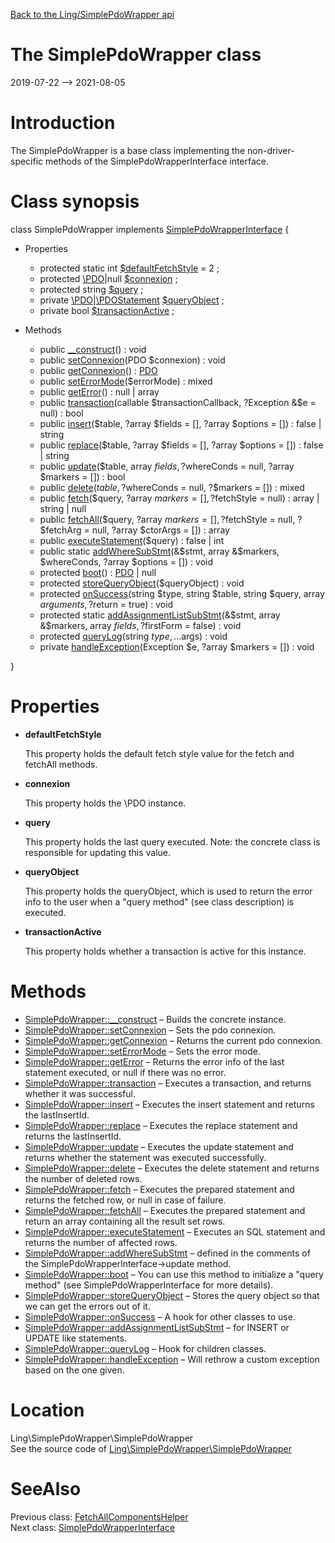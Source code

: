 [Back to the Ling/SimplePdoWrapper api](https://github.com/lingtalfi/SimplePdoWrapper/blob/master/doc/api/Ling/SimplePdoWrapper.md)



The SimplePdoWrapper class
================
2019-07-22 --> 2021-08-05






Introduction
============

The SimplePdoWrapper is a base class implementing the non-driver-specific methods of the SimplePdoWrapperInterface interface.



Class synopsis
==============


class <span class="pl-k">SimplePdoWrapper</span> implements [SimplePdoWrapperInterface](https://github.com/lingtalfi/SimplePdoWrapper/blob/master/doc/api/Ling/SimplePdoWrapper/SimplePdoWrapperInterface.md) {

- Properties
    - protected static int [$defaultFetchStyle](#property-defaultFetchStyle) = 2 ;
    - protected [\PDO](https://www.php.net/manual/en/class.pdo.php)|null [$connexion](#property-connexion) ;
    - protected string [$query](#property-query) ;
    - private [\PDO](https://www.php.net/manual/en/class.pdo.php)|[\PDOStatement](https://www.php.net/manual/en/class.pdostatement.php) [$queryObject](#property-queryObject) ;
    - private bool [$transactionActive](#property-transactionActive) ;

- Methods
    - public [__construct](https://github.com/lingtalfi/SimplePdoWrapper/blob/master/doc/api/Ling/SimplePdoWrapper/SimplePdoWrapper/__construct.md)() : void
    - public [setConnexion](https://github.com/lingtalfi/SimplePdoWrapper/blob/master/doc/api/Ling/SimplePdoWrapper/SimplePdoWrapper/setConnexion.md)(PDO $connexion) : void
    - public [getConnexion](https://github.com/lingtalfi/SimplePdoWrapper/blob/master/doc/api/Ling/SimplePdoWrapper/SimplePdoWrapper/getConnexion.md)() : [PDO](https://www.php.net/manual/en/class.pdo.php)
    - public [setErrorMode](https://github.com/lingtalfi/SimplePdoWrapper/blob/master/doc/api/Ling/SimplePdoWrapper/SimplePdoWrapper/setErrorMode.md)($errorMode) : mixed
    - public [getError](https://github.com/lingtalfi/SimplePdoWrapper/blob/master/doc/api/Ling/SimplePdoWrapper/SimplePdoWrapper/getError.md)() : null | array
    - public [transaction](https://github.com/lingtalfi/SimplePdoWrapper/blob/master/doc/api/Ling/SimplePdoWrapper/SimplePdoWrapper/transaction.md)(callable $transactionCallback, ?Exception &$e = null) : bool
    - public [insert](https://github.com/lingtalfi/SimplePdoWrapper/blob/master/doc/api/Ling/SimplePdoWrapper/SimplePdoWrapper/insert.md)($table, ?array $fields = [], ?array $options = []) : false | string
    - public [replace](https://github.com/lingtalfi/SimplePdoWrapper/blob/master/doc/api/Ling/SimplePdoWrapper/SimplePdoWrapper/replace.md)($table, ?array $fields = [], ?array $options = []) : false | string
    - public [update](https://github.com/lingtalfi/SimplePdoWrapper/blob/master/doc/api/Ling/SimplePdoWrapper/SimplePdoWrapper/update.md)($table, array $fields, ?$whereConds = null, ?array $markers = []) : bool
    - public [delete](https://github.com/lingtalfi/SimplePdoWrapper/blob/master/doc/api/Ling/SimplePdoWrapper/SimplePdoWrapper/delete.md)($table, ?$whereConds = null, ?$markers = []) : mixed
    - public [fetch](https://github.com/lingtalfi/SimplePdoWrapper/blob/master/doc/api/Ling/SimplePdoWrapper/SimplePdoWrapper/fetch.md)($query, ?array $markers = [], ?$fetchStyle = null) : array | string | null
    - public [fetchAll](https://github.com/lingtalfi/SimplePdoWrapper/blob/master/doc/api/Ling/SimplePdoWrapper/SimplePdoWrapper/fetchAll.md)($query, ?array $markers = [], ?$fetchStyle = null, ?$fetchArg = null, ?array $ctorArgs = []) : array
    - public [executeStatement](https://github.com/lingtalfi/SimplePdoWrapper/blob/master/doc/api/Ling/SimplePdoWrapper/SimplePdoWrapper/executeStatement.md)($query) : false | int
    - public static [addWhereSubStmt](https://github.com/lingtalfi/SimplePdoWrapper/blob/master/doc/api/Ling/SimplePdoWrapper/SimplePdoWrapper/addWhereSubStmt.md)(&$stmt, array &$markers, $whereConds, ?array $options = []) : void
    - protected [boot](https://github.com/lingtalfi/SimplePdoWrapper/blob/master/doc/api/Ling/SimplePdoWrapper/SimplePdoWrapper/boot.md)() : [PDO](https://www.php.net/manual/en/class.pdo.php) | null
    - protected [storeQueryObject](https://github.com/lingtalfi/SimplePdoWrapper/blob/master/doc/api/Ling/SimplePdoWrapper/SimplePdoWrapper/storeQueryObject.md)($queryObject) : void
    - protected [onSuccess](https://github.com/lingtalfi/SimplePdoWrapper/blob/master/doc/api/Ling/SimplePdoWrapper/SimplePdoWrapper/onSuccess.md)(string $type, string $table, string $query, array $arguments, ?$return = true) : void
    - protected static [addAssignmentListSubStmt](https://github.com/lingtalfi/SimplePdoWrapper/blob/master/doc/api/Ling/SimplePdoWrapper/SimplePdoWrapper/addAssignmentListSubStmt.md)(&$stmt, array &$markers, array $fields, ?$firstForm = false) : void
    - protected [queryLog](https://github.com/lingtalfi/SimplePdoWrapper/blob/master/doc/api/Ling/SimplePdoWrapper/SimplePdoWrapper/queryLog.md)(string $type, ...$args) : void
    - private [handleException](https://github.com/lingtalfi/SimplePdoWrapper/blob/master/doc/api/Ling/SimplePdoWrapper/SimplePdoWrapper/handleException.md)(Exception $e, ?array $markers = []) : void

}




Properties
=============

- <span id="property-defaultFetchStyle"><b>defaultFetchStyle</b></span>

    This property holds the default fetch style value for the fetch and fetchAll methods.
    
    

- <span id="property-connexion"><b>connexion</b></span>

    This property holds the \PDO instance.
    
    

- <span id="property-query"><b>query</b></span>

    This property holds the last query executed.
    Note: the concrete class is responsible for updating this value.
    
    

- <span id="property-queryObject"><b>queryObject</b></span>

    This property holds the queryObject, which is used to return the error info to the user when
    a "query method" (see class description) is executed.
    
    

- <span id="property-transactionActive"><b>transactionActive</b></span>

    This property holds whether a transaction is active for this instance.
    
    



Methods
==============

- [SimplePdoWrapper::__construct](https://github.com/lingtalfi/SimplePdoWrapper/blob/master/doc/api/Ling/SimplePdoWrapper/SimplePdoWrapper/__construct.md) &ndash; Builds the concrete instance.
- [SimplePdoWrapper::setConnexion](https://github.com/lingtalfi/SimplePdoWrapper/blob/master/doc/api/Ling/SimplePdoWrapper/SimplePdoWrapper/setConnexion.md) &ndash; Sets the pdo connexion.
- [SimplePdoWrapper::getConnexion](https://github.com/lingtalfi/SimplePdoWrapper/blob/master/doc/api/Ling/SimplePdoWrapper/SimplePdoWrapper/getConnexion.md) &ndash; Returns the current pdo connexion.
- [SimplePdoWrapper::setErrorMode](https://github.com/lingtalfi/SimplePdoWrapper/blob/master/doc/api/Ling/SimplePdoWrapper/SimplePdoWrapper/setErrorMode.md) &ndash; Sets the error mode.
- [SimplePdoWrapper::getError](https://github.com/lingtalfi/SimplePdoWrapper/blob/master/doc/api/Ling/SimplePdoWrapper/SimplePdoWrapper/getError.md) &ndash; Returns the error info of the last statement executed, or null if there was no error.
- [SimplePdoWrapper::transaction](https://github.com/lingtalfi/SimplePdoWrapper/blob/master/doc/api/Ling/SimplePdoWrapper/SimplePdoWrapper/transaction.md) &ndash; Executes a transaction, and returns whether it was successful.
- [SimplePdoWrapper::insert](https://github.com/lingtalfi/SimplePdoWrapper/blob/master/doc/api/Ling/SimplePdoWrapper/SimplePdoWrapper/insert.md) &ndash; Executes the insert statement and returns the lastInsertId.
- [SimplePdoWrapper::replace](https://github.com/lingtalfi/SimplePdoWrapper/blob/master/doc/api/Ling/SimplePdoWrapper/SimplePdoWrapper/replace.md) &ndash; Executes the replace statement and returns the lastInsertId.
- [SimplePdoWrapper::update](https://github.com/lingtalfi/SimplePdoWrapper/blob/master/doc/api/Ling/SimplePdoWrapper/SimplePdoWrapper/update.md) &ndash; Executes the update statement and returns whether the statement was executed successfully.
- [SimplePdoWrapper::delete](https://github.com/lingtalfi/SimplePdoWrapper/blob/master/doc/api/Ling/SimplePdoWrapper/SimplePdoWrapper/delete.md) &ndash; Executes the delete statement and returns the number of deleted rows.
- [SimplePdoWrapper::fetch](https://github.com/lingtalfi/SimplePdoWrapper/blob/master/doc/api/Ling/SimplePdoWrapper/SimplePdoWrapper/fetch.md) &ndash; Executes the prepared statement and returns the fetched row, or null in case of failure.
- [SimplePdoWrapper::fetchAll](https://github.com/lingtalfi/SimplePdoWrapper/blob/master/doc/api/Ling/SimplePdoWrapper/SimplePdoWrapper/fetchAll.md) &ndash; Executes the prepared statement and return an array containing all the result set rows.
- [SimplePdoWrapper::executeStatement](https://github.com/lingtalfi/SimplePdoWrapper/blob/master/doc/api/Ling/SimplePdoWrapper/SimplePdoWrapper/executeStatement.md) &ndash; Executes an SQL statement and returns the number of affected rows.
- [SimplePdoWrapper::addWhereSubStmt](https://github.com/lingtalfi/SimplePdoWrapper/blob/master/doc/api/Ling/SimplePdoWrapper/SimplePdoWrapper/addWhereSubStmt.md) &ndash; defined in the comments of the SimplePdoWrapperInterface->update method.
- [SimplePdoWrapper::boot](https://github.com/lingtalfi/SimplePdoWrapper/blob/master/doc/api/Ling/SimplePdoWrapper/SimplePdoWrapper/boot.md) &ndash; You can use this method to initialize a "query method" (see SimplePdoWrapperInterface for more details).
- [SimplePdoWrapper::storeQueryObject](https://github.com/lingtalfi/SimplePdoWrapper/blob/master/doc/api/Ling/SimplePdoWrapper/SimplePdoWrapper/storeQueryObject.md) &ndash; Stores the query object so that we can get the errors out of it.
- [SimplePdoWrapper::onSuccess](https://github.com/lingtalfi/SimplePdoWrapper/blob/master/doc/api/Ling/SimplePdoWrapper/SimplePdoWrapper/onSuccess.md) &ndash; A hook for other classes to use.
- [SimplePdoWrapper::addAssignmentListSubStmt](https://github.com/lingtalfi/SimplePdoWrapper/blob/master/doc/api/Ling/SimplePdoWrapper/SimplePdoWrapper/addAssignmentListSubStmt.md) &ndash; for INSERT or UPDATE like statements.
- [SimplePdoWrapper::queryLog](https://github.com/lingtalfi/SimplePdoWrapper/blob/master/doc/api/Ling/SimplePdoWrapper/SimplePdoWrapper/queryLog.md) &ndash; Hook for children classes.
- [SimplePdoWrapper::handleException](https://github.com/lingtalfi/SimplePdoWrapper/blob/master/doc/api/Ling/SimplePdoWrapper/SimplePdoWrapper/handleException.md) &ndash; Will rethrow a custom exception based on the one given.





Location
=============
Ling\SimplePdoWrapper\SimplePdoWrapper<br>
See the source code of [Ling\SimplePdoWrapper\SimplePdoWrapper](https://github.com/lingtalfi/SimplePdoWrapper/blob/master/SimplePdoWrapper.php)



SeeAlso
==============
Previous class: [FetchAllComponentsHelper](https://github.com/lingtalfi/SimplePdoWrapper/blob/master/doc/api/Ling/SimplePdoWrapper/Helper/FetchAllComponentsHelper.md)<br>Next class: [SimplePdoWrapperInterface](https://github.com/lingtalfi/SimplePdoWrapper/blob/master/doc/api/Ling/SimplePdoWrapper/SimplePdoWrapperInterface.md)<br>
